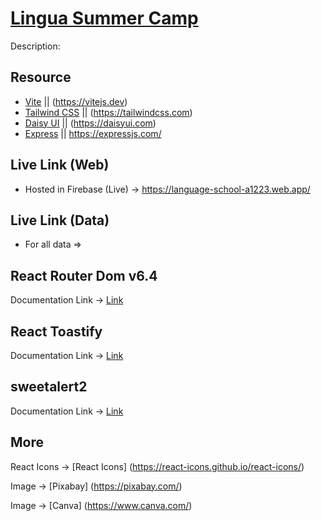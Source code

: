 # [Lingua Summer Camp](https://language-school-a1223.web.app/)

Description:

## Resource

- [Vite](https://vitejs.dev) || (https://vitejs.dev)
- [Tailwind CSS](https://tailwindcss.com) || (https://tailwindcss.com)
- [Daisy UI](https://daisyui.com) || (https://daisyui.com)
- [Express](https://expressjs.com/) || https://expressjs.com/

## Live Link (Web)

- Hosted in Firebase (Live) -> https://language-school-a1223.web.app/

## Live Link (Data)

- For all data =>

## React Router Dom v6.4

Documentation Link -> [Link](https://reactrouter.com/en/main/start/overview)

## React Toastify

Documentation Link -> [Link](https://www.npmjs.com/package/react-toastify?activeTab=readme)

## sweetalert2

Documentation Link -> [Link](https://sweetalert2.github.io/)

## More

React Icons -> [React Icons] (https://react-icons.github.io/react-icons/)

Image -> [Pixabay] (https://pixabay.com/)

Image -> [Canva] (https://www.canva.com/)
